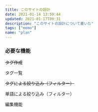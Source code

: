 ```yaml
---
title: このサイトの設計
date: 2021-01-14 13:59:44
updated: 2021-01-17T09:31
description: "このサイトの設計について書いた"
tags: ["memo"]
name: "plan"
---
```

### 必要な機能

~~タグ作成~~

タグ一覧

~~タグによる絞り込み（フィルター）~~

単語による絞り込み（フィルター）

編集機能


